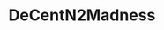 ---
template: IdentityDetailPage
title: DeCentN2Madness 
image: /ales.jpg
twitter: AdaberryPi
reddit: Adaberry_Pi
telegram: Adaberry_Pi
github: qbass
---
